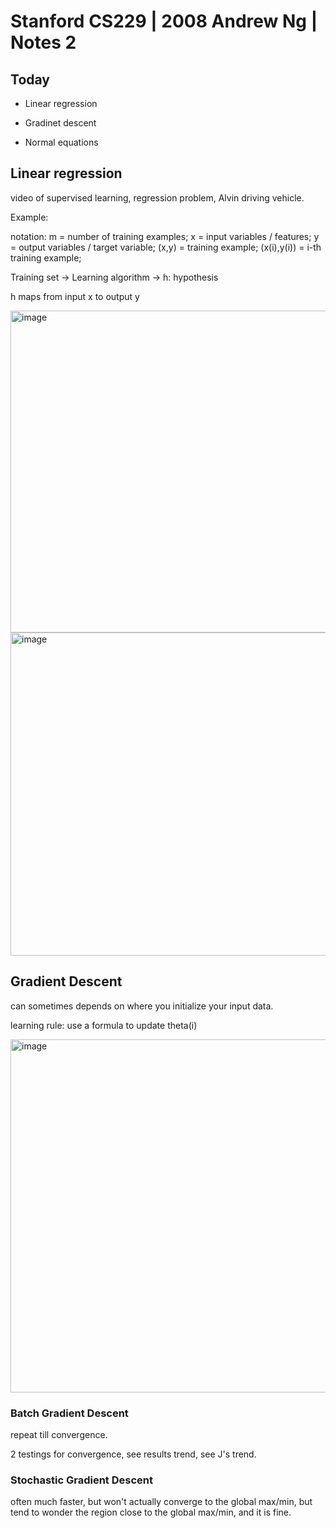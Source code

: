 # Stanford CS229 | 2008 Andrew Ng | Notes 2

## Today

- Linear regression

- Gradinet descent

- Normal equations

## Linear regression

video of supervised learning, regression problem, Alvin driving vehicle.

Example:

notation: 
m = number of training examples;
x = input variables / features;
y = output variables / target variable;
(x,y) = training example;
(x(i),y(i)) = i-th training example;

Training set -> Learning algorithm -> h: hypothesis

h maps from input x to output y

<img width="515" alt="image" src="https://user-images.githubusercontent.com/38922328/163912819-38c39b8c-9cee-44a5-9750-543964870c49.png">

<img width="517" alt="image" src="https://user-images.githubusercontent.com/38922328/163913719-0d6eed6c-4112-475a-af41-6d3595ae3991.png">

## Gradient Descent
can sometimes depends on where you initialize your input data.

learning rule: use a formula to update theta(i)

<img width="565" alt="image" src="https://user-images.githubusercontent.com/38922328/163940746-7a41daa1-e432-4c0c-8492-76eceb37c0c7.png">

### Batch Gradient Descent
repeat till convergence.

2 testings for convergence, see results trend, see J's trend.

### Stochastic Gradient Descent
often much faster, but won't actually converge to the global max/min, but tend to wonder the region close to the global max/min, and it is fine.

